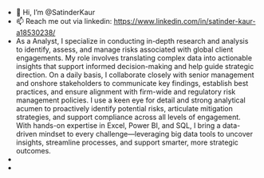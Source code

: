 - 👋 Hi, I’m @SatinderKaur
- 📫 Reach me out via linkedin: https://www.linkedin.com/in/satinder-kaur-a18530238/
- As a Analyst, I specialize in conducting in-depth research and analysis to identify, assess, and manage risks associated with global client engagements. My role involves translating complex data into actionable insights that support informed decision-making and help guide strategic direction. On a daily basis, I collaborate closely with senior management and onshore stakeholders to communicate key findings, establish best practices, and ensure alignment with firm-wide and regulatory risk management policies. I use a keen eye for detail and strong analytical acumen to proactively identify potential risks, articulate mitigation strategies, and support compliance across all levels of engagement. With hands-on expertise in Excel, Power BI, and SQL, I bring a data-driven mindset to every challenge—leveraging big data tools to uncover insights, streamline processes, and support smarter, more strategic outcomes.
-
- 

<!---
SatinderKaur4432/SatinderKaur4432 is a ✨ special ✨ repository because its `README.md` (this file) appears on your GitHub profile.
You can click the Preview link to take a look at your changes.
--->
